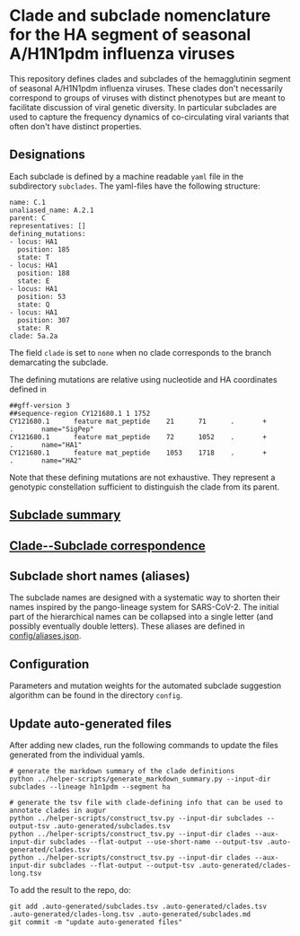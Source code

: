 # Clade and subclade nomenclature for the HA segment of seasonal A/H1N1pdm influenza viruses

This repository defines clades and subclades of the hemagglutinin segment of seasonal A/H1N1pdm influenza viruses.
These clades don't necessarily correspond to groups of viruses with distinct phenotypes but are meant to facilitate discussion of viral genetic diversity.
In particular subclades are used to capture the frequency dynamics of co-circulating viral variants that often don't have distinct properties.


## Designations

Each subclade is defined by a machine readable `yaml` file in the subdirectory `subclades`.
The yaml-files have the following structure:
```
name: C.1
unaliased_name: A.2.1
parent: C
representatives: []
defining_mutations:
- locus: HA1
  position: 185
  state: T
- locus: HA1
  position: 188
  state: E
- locus: HA1
  position: 53
  state: Q
- locus: HA1
  position: 307
  state: R
clade: 5a.2a
```
The field `clade` is set to `none` when no clade corresponds to the branch demarcating the subclade.

The defining mutations are relative using nucleotide and HA coordinates defined in
```
##gff-version 3
##sequence-region CY121680.1 1 1752
CY121680.1      feature mat_peptide    21      71      .       +       .       name="SigPep"
CY121680.1      feature mat_peptide    72      1052    .       +       .       name="HA1"
CY121680.1      feature mat_peptide    1053    1718    .       +       .       name="HA2"
```
Note that these defining mutations are not exhaustive. They represent a genotypic constellation sufficient to distinguish the clade from its parent.

## [Subclade summary](.auto-generated/subclades.md)

## [Clade--Subclade correspondence](.auto-generated/subclades.md#clade----subclade-correspondence)

## Subclade short names (aliases)
The subclade names are designed with a systematic way to shorten their names inspired by the pango-lineage system for SARS-CoV-2.
The initial part of the hierarchical names can be collapsed into a single letter (and possibly eventually double letters).
These aliases are defined in [config/aliases.json](config/aliases.json).


## Configuration
Parameters and mutation weights for the automated subclade suggestion algorithm can be found in the directory `config`.

## Update auto-generated files
After adding new clades, run the following commands to update the files generated from the individual yamls.
```
# generate the markdown summary of the clade definitions
python ../helper-scripts/generate_markdown_summary.py --input-dir subclades --lineage h1n1pdm --segment ha

# generate the tsv file with clade-defining info that can be used to annotate clades in augur
python ../helper-scripts/construct_tsv.py --input-dir subclades --output-tsv .auto-generated/subclades.tsv
python ../helper-scripts/construct_tsv.py --input-dir clades --aux-input-dir subclades --flat-output --use-short-name --output-tsv .auto-generated/clades.tsv
python ../helper-scripts/construct_tsv.py --input-dir clades --aux-input-dir subclades --flat-output --output-tsv .auto-generated/clades-long.tsv
```
To add the result to the repo, do:
```
git add .auto-generated/subclades.tsv .auto-generated/clades.tsv .auto-generated/clades-long.tsv .auto-generated/subclades.md
git commit -m "update auto-generated files"
```

